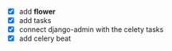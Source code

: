 - [x] add **flower**
- [x] add tasks
- [x] connect django-admin with the celety tasks
- [x] add celery beat
